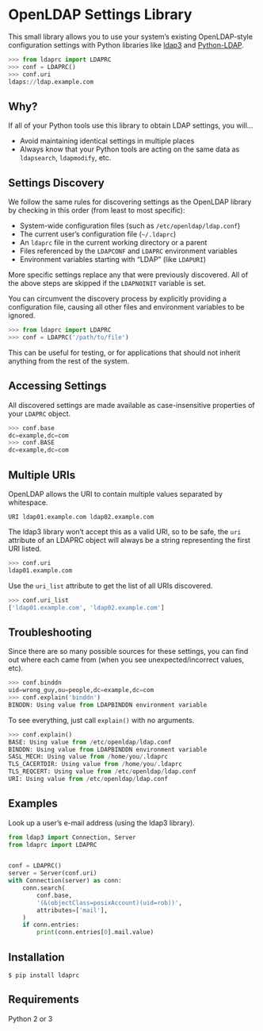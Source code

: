 # OpenLDAP Settings Library #

This small library allows you to use your system’s existing OpenLDAP-style configuration settings with Python libraries like [ldap3][1] and [Python-LDAP][2].

```python
>>> from ldaprc import LDAPRC
>>> conf = LDAPRC()
>>> conf.uri
ldaps://ldap.example.com
```

## Why? ##

If all of your Python tools use this library to obtain LDAP settings, you will…

  * Avoid maintaining identical settings in multiple places
  * Always know that your Python tools are acting on the same data as `ldapsearch`, `ldapmodify`, etc.

## Settings Discovery ##

We follow the same rules for discovering settings as the OpenLDAP library by checking in this order (from least to most specific):

  * System-wide configuration files (such as `/etc/openldap/ldap.conf`)
  * The current user’s configuration file (`~/.ldaprc`)
  * An `ldaprc` file in the current working directory or a parent
  * Files referenced by the `LDAPCONF` and `LDAPRC` environment variables
  * Environment variables starting with “LDAP” (like `LDAPURI`)

More specific settings replace any that were previously discovered. All of the above steps are skipped if the `LDAPNOINIT` variable is set.

You can circumvent the discovery process by explicitly providing a configuration file, causing all other files and environment variables to be ignored.

```python
>>> from ldaprc import LDAPRC
>>> conf = LDAPRC('/path/to/file')
```

This can be useful for testing, or for applications that should not inherit anything from the rest of the system.

## Accessing Settings ##

All discovered settings are made available as case-insensitive properties of your `LDAPRC` object.

```python
>>> conf.base
dc=example,dc=com
>>> conf.BASE
dc=example,dc=com
```

## Multiple URIs ##

OpenLDAP allows the URI to contain multiple values separated by whitespace.

```
URI ldap01.example.com ldap02.example.com
```

The ldap3 library won’t accept this as a valid URI, so to be safe, the `uri` attribute of an LDAPRC object will always be a string representing the first URI listed.

```python
>>> conf.uri
ldap01.example.com
```

Use the `uri_list` attribute to get the list of all URIs discovered.

```python
>>> conf.uri_list
['ldap01.example.com', 'ldap02.example.com']
```

## Troubleshooting ##

Since there are so many possible sources for these settings, you can find out where each came from (when you see unexpected/incorrect values, etc).

```python
>>> conf.binddn
uid=wrong_guy,ou=people,dc=example,dc=com
>>> conf.explain('binddn')
BINDDN: Using value from LDAPBINDDN environment variable
```

To see everything, just call `explain()` with no arguments.

```python
>>> conf.explain()
BASE: Using value from /etc/openldap/ldap.conf
BINDDN: Using value from LDAPBINDDN environment variable
SASL_MECH: Using value from /home/you/.ldaprc
TLS_CACERTDIR: Using value from /home/you/.ldaprc
TLS_REQCERT: Using value from /etc/openldap/ldap.conf
URI: Using value from /etc/openldap/ldap.conf
```

## Examples ##

Look up a user’s e-mail address (using the ldap3 library).

```python
from ldap3 import Connection, Server
from ldaprc import LDAPRC


conf = LDAPRC()
server = Server(conf.uri)
with Connection(server) as conn:
    conn.search(
        conf.base,
        '(&(objectClass=posixAccount)(uid=rob))',
        attributes=['mail'],
    )
    if conn.entries:
        print(conn.entries[0].mail.value)
```

## Installation ##

```console
$ pip install ldaprc
```

## Requirements ##

Python 2 or 3

[1]: https://github.com/cannatag/ldap3
[2]: https://www.python-ldap.org/
